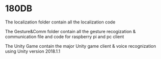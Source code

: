 # 180DB
 
The localization folder contain all the localization code

The Gesture&Comm folder contain all the gesture recogization & communication file and code for raspberry pi and pc client

The Unity Game contain the major Unity game client & voice recognization using Unity version 2018.1.1

